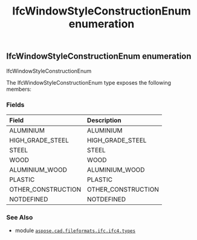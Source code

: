 ﻿---
title: IfcWindowStyleConstructionEnum enumeration
second_title: Aspose.CAD for Python via .NET API References
description: 
type: docs
weight: 3910
url: /aspose.cad.fileformats.ifc.ifc4.types/ifcwindowstyleconstructionenum/
is_root: false
---

## IfcWindowStyleConstructionEnum enumeration

IfcWindowStyleConstructionEnum



The IfcWindowStyleConstructionEnum type exposes the following members:

### Fields
| Field | Description |
| :- | :- |
| ALUMINIUM | ALUMINIUM |
| HIGH_GRADE_STEEL | HIGH_GRADE_STEEL |
| STEEL | STEEL |
| WOOD | WOOD |
| ALUMINIUM_WOOD | ALUMINIUM_WOOD |
| PLASTIC | PLASTIC |
| OTHER_CONSTRUCTION | OTHER_CONSTRUCTION |
| NOTDEFINED | NOTDEFINED |



### See Also
* module [`aspose.cad.fileformats.ifc.ifc4.types`](..)
